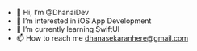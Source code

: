 - 👋 Hi, I’m @DhanaiDev
- 👀 I’m interested in iOS App Development
- 🌱 I’m currently learning SwiftUI
- 📫 How to reach me dhanasekaranhere@gmail.com

<!---
DhanaiDev/DhanaiDev is a ✨ special ✨ repository because its `README.md` (this file) appears on your GitHub profile.
You can click the Preview link to take a look at your changes.
--->
